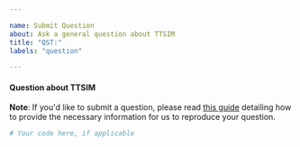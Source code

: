 ```yaml
---

name: Submit Question
about: Ask a general question about TTSIM
title: "QST:"
labels: "question"

---
```


#### Question about TTSIM

**Note**: If you'd like to submit a question, please read [this guide](
https://matthewrocklin.com/blog/work/2018/02/28/minimal-bug-reports) detailing how to
provide the necessary information for us to reproduce your question.

```python
# Your code here, if applicable
```
